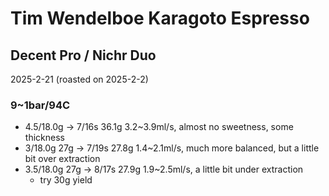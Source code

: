 # Tim Wendelboe Karagoto Espresso

## Decent Pro / Nichr Duo

2025-2-21 (roasted on 2025-2-2)

### 9~1bar/94C

- 4.5/18.0g -> 7/16s 36.1g 3.2\~3.9ml/s, almost no sweetness, some thickness
- 3/18.0g 27g -> 7/19s 27.8g 1.4\~2.1ml/s, much more balanced, but a little bit over extraction
- 3.5/18.0g 27g -> 8/17s 27.9g 1.9\~2.5ml/s, a little bit under extraction
  - try 30g yield
